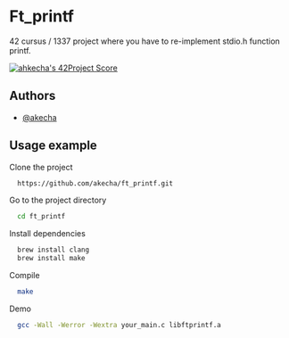 # Ft_printf

42 cursus / 1337 project where you have to re-implement stdio.h function printf.

[![ahkecha's 42Project Score](https://badge42.herokuapp.com/api/project/ahkecha/ft_printf)](https://github.com/JaeSeoKim/badge42)

## Authors

- [@akecha](https://www.github.com/akecha)


## Usage example

Clone the project

```bash
  https://github.com/akecha/ft_printf.git
```

Go to the project directory

```bash
  cd ft_printf
```

Install dependencies

```bash
  brew install clang
  brew install make
```

Compile

```bash
  make
```
Demo

```bash
  gcc -Wall -Werror -Wextra your_main.c libftprintf.a
```
